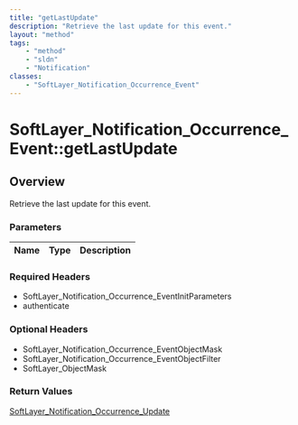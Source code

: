 ```yaml
---
title: "getLastUpdate"
description: "Retrieve the last update for this event."
layout: "method"
tags:
    - "method"
    - "sldn"
    - "Notification"
classes:
    - "SoftLayer_Notification_Occurrence_Event"
---
```

# SoftLayer_Notification_Occurrence_Event::getLastUpdate
## Overview 
Retrieve the last update for this event.

### Parameters 
|Name | Type | Description |
| --- | --- | --- |


### Required Headers
* SoftLayer_Notification_Occurrence_EventInitParameters
* authenticate

### Optional Headers
* SoftLayer_Notification_Occurrence_EventObjectMask
* SoftLayer_Notification_Occurrence_EventObjectFilter
* SoftLayer_ObjectMask

### Return Values
<a href='/reference/datatypes/SoftLayer_Notification_Occurrence_Update'>SoftLayer_Notification_Occurrence_Update </a>

